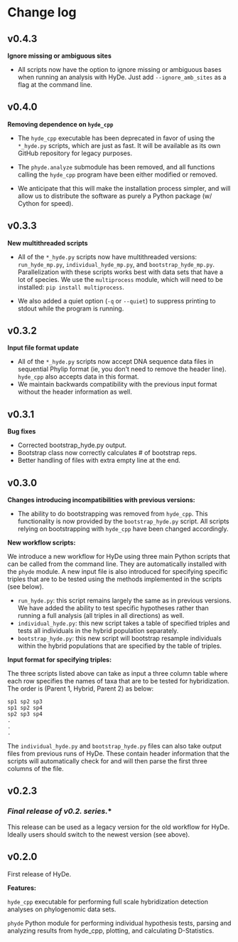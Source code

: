 # Change log

## v0.4.3

**Ignore missing or ambiguous sites**

  - All scripts now have the option to ignore missing or ambiguous bases when
    running an analysis with HyDe. Just add `--ignore_amb_sites` as a flag
    at the command line.

## v0.4.0

**Removing dependence on `hyde_cpp`**

 - The `hyde_cpp` executable has been deprecated in favor of using the
   `*_hyde.py` scripts, which are just as fast. It will be available
   as its own GitHub repository for legacy purposes.

 - The `phyde.analyze` submodule has been removed, and all functions calling the
   `hyde_cpp` program have been either modified or removed.

 - We anticipate that this will make the installation process simpler, and will
   allow us to distribute the software as purely a Python package (w/ Cython for speed).

## v0.3.3

**New multithreaded scripts**

 - All of the `*_hyde.py` scripts now have multithreaded versions:
   `run_hyde_mp.py`, `individual_hyde_mp.py`, and `bootstrap_hyde_mp.py`.
   Parallelization with these scripts works best with data sets that have a lot of species.
   We use the `multiprocess` module, which will need to be installed: `pip install multiprocess`.

 - We also added a quiet option (`-q` or `--quiet`) to suppress printing to stdout
   while the program is running.

## v0.3.2

**Input file format update**

 - All of the `*_hyde.py` scripts now accept DNA sequence data files
   in sequential Phylip format (ie, you don't need to remove the header line).
   `hyde_cpp` also accepts data in this format.
 - We maintain backwards compatibility with the previous input format
   without the header information as well.

## v0.3.1

**Bug fixes**

 - Corrected bootstrap_hyde.py output.
 - Bootstrap class now correctly calculates # of bootstrap reps.
 - Better handling of files with extra empty line at the end.

## v0.3.0

**Changes introducing incompatibilities with previous versions:**

 - The ability to do bootstrapping was removed from `hyde_cpp`. This
   functionality is now provided by the `bootstrap_hyde.py` script. All
   scripts relying on bootstrapping with `hyde_cpp` have been changed
   accordingly.

**New workflow scripts:**

We introduce a new workflow for HyDe using three main Python scripts that can be
called from the command line. They are automatically installed with the `phyde`
module. A new input file is also introduced for specifying specific triples that
are to be tested using the methods implemented in the scripts (see below).

 - `run_hyde.py`: this script remains largely the same as in previous versions.
   We have added the ability to test specific hypotheses rather than running a
   full analysis (all triples in all directions) as well.
 - `individual_hyde.py`: this new script takes a table of specified triples
   and tests all individuals in the hybrid population separately.
 - `bootstrap_hyde.py`: this new script will bootstrap resample individuals
   within the hybrid populations that are specified by the table of triples.

**Input format for specifying triples:**

The three scripts listed above can take as input a three column table where each
row specifies the names of taxa that are to be tested for hybridization.
The order is (Parent 1, Hybrid, Parent 2) as below:

```
sp1 sp2 sp3
sp1 sp2 sp4
sp2 sp3 sp4
.
.
.
```

The `individual_hyde.py` and `bootstrap_hyde.py` files can also take output files
from previous runs of HyDe. These contain header information that the scripts will
automatically check for and will then parse the first three columns of the file.

## v0.2.3

### **Final release of v0.2.* series.**

This release can be used as a legacy version for the old workflow for HyDe.
Ideally users should switch to the newest version (see above).

## v0.2.0

First release of HyDe.

**Features:**

`hyde_cpp` executable for performing full scale hybridization detection analyses on phylogenomic data sets.

`phyde` Python module for performing individual hypothesis tests, parsing and analyzing results from hyde_cpp, plotting, and calculating D-Statistics.
